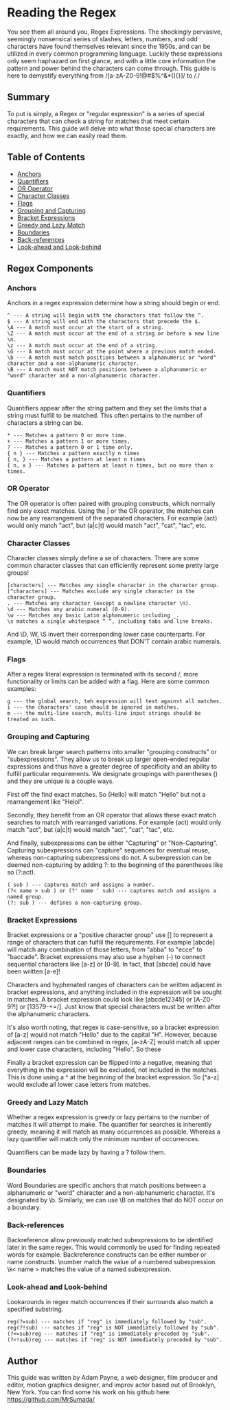 # Reading the Regex

You see them all around you, Regex Expressions.  The shockingly pervasive, seemingly nonsensical series of slashes, letters, numbers, and odd characters have found themselves relevant since the 1950s, and can be utilized in every common programming language.  Luckily these expressions only seem haphazard on first glance, and with a little core information the pattern and power behind the characters can come through. This guide is here to demystify everything from /[a-zA-Z0-9!@#$%^&*(){}]/ to /./

## Summary

To put is simply, a Regex or "regular expression" is a series of special characters that can check a string for matches that meet certain requirements. This guide will delve into what those special characters are exactly, and how we can easily read them.

## Table of Contents

- [Anchors](#anchors)
- [Quantifiers](#quantifiers)
- [OR Operator](#or-operator)
- [Character Classes](#character-classes)
- [Flags](#flags)
- [Grouping and Capturing](#grouping-and-capturing)
- [Bracket Expressions](#bracket-expressions)
- [Greedy and Lazy Match](#greedy-and-lazy-match)
- [Boundaries](#boundaries)
- [Back-references](#back-references)
- [Look-ahead and Look-behind](#look-ahead-and-look-behind)

## Regex Components

### Anchors

Anchors in a regex expression determine how a string should begin or end.

    ^ --- A string will begin with the characters that follow the ^.
    $ --- A string will end with the characters that precede the $.
    \A --- A match must occur at the start of a string.
    \Z --- A match must occur at the end of a string or before a new line \n.
    \z --- A match must occur at the end of a string.
    \G --- A match must occur at the point where a previous match ended.
    \b --- A match must match positions between a alphanumeric or "word" character and a non-alphanumeric character.
    \B --- A match must NOT match positions between a alphanumeric or "word" character and a non-alphanumeric character.


### Quantifiers

Quantifiers appear after the string pattern and they set the limits that a string must fulfill to be matched.  This often pertains to the number of characters a string can be. 

    * --- Matches a pattern 0 or more time.
    + --- Matches a pattern 1 or more times.
    ? --- Matches a pattern 0 or 1 time only.
    { n } --- Matches a pattern exactly n times
    { n, } --- Matches a pattern at least n times
    { n, x } --- Matches a pattern at least n times, but no more than x times.

### OR Operator

The OR operator is often paired with grouping constructs, which normally find only exact matches.  Using the | or the OR operator, the matches can now be any rearrangement of the separated characters. For example (act) would only match "act", but (a|c|t) would match "act", "cat", "tac", etc. 

### Character Classes

Character classes simply define a se of characters.  There are some common character classes that can efficiently represent some pretty large groups!

    [characters] --- Matches any single character in the character group.
    [^characters] --- Matches exclude any single character in the character group.
    . --- Matches any character (except a newline character \n).
    \d --- Matches any arabic numeral (0-9).
    \w --- Matches any basic Latin alphanumeric including _.
    \s matches a single whitespace “ “, including tabs and line breaks.

And \D, \W, \S invert their corresponding lower case counterparts.  For example, \D would match occurrences that DON'T contain arabic numerals.

### Flags

After a regex literal expression is terminated with its second /, more functionality or limits can be added with a flag. Here are some common examples:

    g --- the global search, teh expression will test against all matches.
    i --- the characters' case should be ignored in matches.
    m --- the multi-line search, multi-line input strings should be treated as such.

### Grouping and Capturing

We can break larger search patterns into smaller "grouping constructs" or "subexpressions".  They allow us to break up larger open-ended regular expressions and thus have a greater degree of specificity and an ability to fulfill particular requirements. We designate groupings with parentheses () and they are unique is a couple ways. 

First off the find exact matches. So (Hello) will match "Hello" but not a rearrangement like "Helol". 

Secondly, they benefit from an OR operator that allows these exact match searches to match with rearranged
variations.  For example (act) would only match "act", but (a|c|t) would match "act", "cat", "tac", etc. 

And finally, subexpressions can be either "Capturing" or "Non-Capturing". Capturing subexpressions can "capture" sequences for eventual reuse, whereas non-capturing subexpressions do not.  A subexpression can be deemed non-capturing by adding ?: to the beginning of the parentheses like so (?:act).

    ( sub ) --- captures match and assigns a number.
    (?< name > sub ) or (?' name ' sub) --- captures match and assigns a named group.
    (?: sub ) --- defines a non-capturing group.

### Bracket Expressions

Bracket expressions or a "positive character group" use [] to represent a range of characters that can fulfill the requirements. For example [abcde] will match any combination of those letters, from "abba" to "ecce" to "baccade". Bracket expressions may also use a hyphen (-) to connect sequential characters like [a-z] or [0-9]. In fact, that [abcde] could have been written [a-e]!

Characters and hyphenated ranges of characters can be written adjacent in bracket expressions, and anything included in the expression will be sought in matches.  A bracket expression could look like [abcde12345] or [A-Z0-9?!] or [13579-+=/].  Just know that special characters must be written after the alphanumeric characters. 

It's also worth noting, that regex is case-sensitive, so a bracket expression of [a-z] would not match "Hello" due to the capital "H".  However, because adjacent ranges can be combined in regex, [a-zA-Z] would match all upper and lower case characters, including "Hello". So these 

Finally a bracket expression can be flipped into a negative, meaning that everything in the expression will be excluded, not included in the matches. This is done using a ^ at the beginning of the bracket expression. So [^a-z] would exclude all lower case letters from matches.

### Greedy and Lazy Match

Whether a regex expression is greedy or lazy pertains to the number of matches it will attempt to make.
The quantifier for searches is inherently greedy, meaning it will match as many occurrences as possible. Whereas a lazy quantifier will match only the minimum number of occurrences.

Quantifiers can be made lazy by having a ? follow them. 

### Boundaries

Word Boundaries are specific anchors that match positions between a alphanumeric or "word" character and a non-alphanumeric character. It's designated by \b. Similarly, we can use \B on  matches that do NOT occur on a boundary.

### Back-references

Backreference allow previously matched subexpressions to be identified later in the same regex. This would commonly be used for finding repeated words for example. Backreference constructs can be either number or name constructs. 
\number match the value of a numbered subexpression. 
\k< name > matches the value of a named subexpression.

### Look-ahead and Look-behind

Lookarounds in regex match occurrences if their surrounds also match a specified substring. 

    reg(?=sub) --- matches if "reg" is immediately followed by "sub".
    reg(?!sub) --- matches if "reg" is NOT immediately followed by "sub".
    (?<=sub)reg --- matches if "reg" is immediately preceded by "sub".
    (?<!sub)reg --- matches if "reg" is NOT immediately preceded by "sub".


## Author

This guide was written by Adam Payne, a web designer, film producer and editor, motion graphics designer, and improv actor based out of Brooklyn, New York. You can find some his work on his github here: https://github.com/MrSumada/
